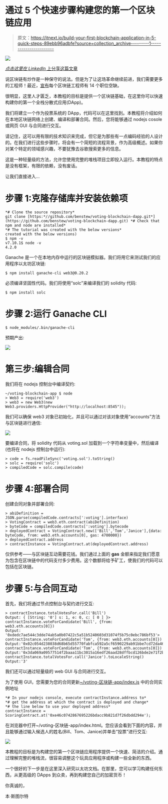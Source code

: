 # 通过 5 个快速步骤构建您的第一个区块链应用

> 原文：<https://itnext.io/build-your-first-blockchain-application-in-5-quick-steps-89ebb96adbfe?source=collection_archive---------1----------------------->

![](img/8aeb4cb2aff5209fab311d253db67b6a.png)

[*点击这里在 LinkedIn* 上分享这篇文章](https://www.linkedin.com/cws/share?url=https%3A%2F%2Fitnext.io%2Fbuild-your-first-blockchain-application-in-5-quick-steps-89ebb96adbfe)

说区块链有炒作是一种保守的说法。但是为了让这场革命继续前进，我们需要更多的工程师！最近，[宣布](https://techcrunch.com/2018/02/14/blockchain-engineers-are-in-demand/)每个区块链工程师有 14 个职位空缺。

很明显，这里人才匮乏，本教程的目标是提供一个区块链基础，在这里你可以快速构建你的第一个全栈分散式应用(DApp)。

我们将建立一个作为投票系统的 DApp，代码可以在这里找到。本教程将介绍如何在本地区块链网络上创建、编译和部署合同。然后，您将能够通过 nodejs cosole 或网页 GUI 与合同进行交互。

请记住，这可以用有限的技术知识来完成，但它是为那些有一点编码经验的人设计的。在我们进行这些步骤时，将会有一个简短的流程背景，作为高级概述。如果你对某个特定的领域感兴趣，不要犹豫去谷歌搜索更多的信息。

这是一种轻量级的方法，允许您使用完整的堆栈项目立即投入运行。本教程的特点是没有框架，有限的依赖，没有废话。

让我们直接进入…

# 步骤 1:克隆存储库并安装依赖项

```
*# Clone the source repository*
git clone [https:*//github.com/benstew/voting-blockchain-dapp.git*](https://github.com/benstew/voting-blockchain-dapp.git) *# Check that npm and node are installed*
*# The tutorial was created with the below versions*
created with the below versions)
$ npm -v
v7.10.1$ node -v
4.2.0
```

Ganache 是一个在本地内存中运行的区块链模拟器。我们将用它来测试我们的应用程序以太坊区块链:

```
$ npm install ganache-cli web3@0.20.2
```

必须编译坚固性代码。我们将使用“solc”来编译我们的 solidity 代码:

```
$ npm install solc
```

# 步骤 2:运行 Ganache CLI

```
$ node_modules/.bin/ganache-cli
```

预期产出:

![](img/2c68300efbd02bad2d9f7acb67c62628.png)

# 第三步:编辑合同

我们将在 nodejs 控制台中编译契约:

```
~/voting-blockchain-app $ node
> Web3 = require('web3')
> web3 = new Web3(new Web3.providers.HttpProvider("http://localhost:8545"));
```

我们可以确保 web3 对象已初始化，并且可以通过对该对象使用“accounts”方法与区块链进行通信:

![](img/9d25930c315f7e740f6eaf7ee054a469.png)

要编译合同，将 solidity 代码从 voting.sol 加载到一个字符串变量中，然后编译(也将在 nodejs 控制台中运行):

```
> code = fs.readFileSync('voting.sol').toString()
> solc = require('solc')
> compiledCode = solc.compile(code)
```

# 步骤 4:部署合同

创建合同对象并部署合同:

```
> abiDefinition = JSON.parse(compiledCode.contracts[':voting'].interface)
> VotingContract = web3.eth.contract(abiDefinition)
> byteCode = compiledCode.contracts[':voting'].bytecode
> deployedContract = VotingContract.new(['Bill','Tom','Janice'],{data: byteCode, from: web3.eth.accounts[0], gas: 4700000})
> deployedContract.address
> contractInstance = VotingContract.at(deployedContract.address)
```

仅供参考——与区块链互动需要花钱。我们通过上面的 **gas** 金额来指定我们愿意为包含在区块链中的代码支付多少费用。这个数额将给予矿工，使我们的代码可以包括在区块链。

# 步骤 5:与合同互动

首先，我们将通过节点控制台与契约进行交互:

```
> contractInstance.totalVotesFor.call('Bill')
Output: { [String: '0'] s: 1, e: 0, c: [ 0 ] }> contractInstance.voteForCandidate('Bill', {from: web3.eth.accounts[0]})
Output: '0xdedc7ae544c3dde74ab5a0b07422c5a51b5240603d31074f5b75c0ebc786bf53'> contractInstance.voteForCandidate('Tom', {from: web3.eth.accounts[0]})
Output:'0x02c054d238038d68b65d55770fabfca592a5cf6590229ab91bbe7cd72da46de9'> contractInstance.voteForCandidate('Tom', {from: web3.eth.accounts[0]})
Output:'0x3da069a09577514f2baaa11bc3015a16edf26aad28dffbcd126bde2e71f2b76f'$ contractInstance.totalVotesFor.call('Janice').toLocaleString()
Output:'3'
```

我们还可以通过轻量级的 web GUI 与合同进行交互。

为了使用 GUI，您需要为您的合同更新[~/voting-区块链-app/index.js](https://github.com/benstew/voting-blockchain-dapp/blob/master/index.js#L6) 中的合同实例地址

```
*# In your nodejs console, execute contractInstance.address to* 
*# get the address at which the contract is deployed and change* 
*# the line below to use your deployed address*
contractInstance = ScoringContract.at('0xe46c0742867695226bdacc9b821d7f26dbdd294e');
```

在浏览器中打开~/voting-区块链-app/index.html。您应该会看到下面的内容，并且能够通过输入候选人的姓名(Bill、Tom、Janice)并单击“投票”进行交互:

![](img/0e362bab394ab5e839250588a46d61c5.png)

本教程的目标是为构建您的第一个区块链应用程序提供一个快速、简洁的介绍。通过理解完整的堆栈流，很容易调整这个玩具应用程序或构建一些全新的东西。

一个很好的下一步是在这里深入研究以太坊文档。在那里，您可以学习构建任何东西，从更高级的 DApps 到众卖，再到构建您自己的加密货币！

你真诚的，

本·斯图尔特